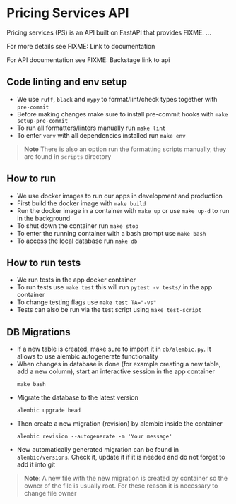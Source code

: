 # Pricing Services API

Pricing services (PS) is an API built on FastAPI that provides FIXME. ...

For more details see FIXME: Link to documentation

For API documentation see FIXME: Backstage link to api

## Code linting and env setup

- We use `ruff`, `black` and `mypy` to format/lint/check types together with `pre-commit`
- Before making changes make sure to install pre-commit hooks with `make setup-pre-commit`
- To run all formatters/linters manually run `make lint`
- To enter `venv` with all dependencies installed run `make env`

> **Note** There is also an option run the formatting scripts manually, they are found in `scripts` directory

## How to run

- We use docker images to run our apps in development and production
- First build the docker image with `make build`
- Run the docker image in a container with `make up` or use `make up-d` to run in the background
- To shut down the container run `make stop`
- To enter the running container with a bash prompt use `make bash`
- To access the local database run `make db`

## How to run tests

- We run tests in the app docker container
- To run tests use `make test` this will run `pytest -v tests/` in the app container
- To change testing flags use `make test TA="-vs"`
- Tests can also be run via the test script using `make test-script`

## DB Migrations

- If a new table is created, make sure to import it in `db/alembic.py`. It allows to use alembic autogenerate
  functionality
- When changes in database is done (for example creating a new table, add a new column), start an interactive session in
  the app container
    ```shell
    make bash
    ```
- Migrate the database to the latest version
    ```shell
    alembic upgrade head
    ```
- Then create a new migration (revision) by alembic inside the container
    ```shell
    alembic revision --autogenerate -m 'Your message'
    ```
- New automatically generated migration can be found in `alembic/versions`. Check it, update it if it is needed and do
  not forget to add it into git

> **Note**: A new file with the new migration is created by container so the owner of the file is usually root. For
> these reason it is necessary to change file owner
